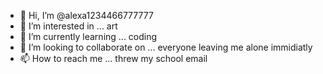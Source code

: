 - 👋 Hi, I’m @alexa1234466777777
- 👀 I’m interested in ... art
- 🌱 I’m currently learning ... coding
- 💞️ I’m looking to collaborate on ... everyone leaving me alone immidiatly
- 📫 How to reach me ... threw my school email

<!---
alexa1234466777777/alexa1234466777777 is a ✨ special ✨ repository because its `README.md` (this file) appears on your GitHub profile.
You can click the Preview link to take a look at your changes.
--->
